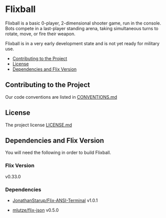 # Flixball

Flixball is a basic 0-player, 2-dimensional shooter game,
run in the console.
Bots compete in a last-player standing arena, taking simultaneous turns to rotate, move, or fire their weapon.

Flixball is in a very early development state and is not yet ready
for military use.

* [Contributing to the Project](#contributing-to-the-project)
* [License](#license)
* [Dependencies and Flix Version](#dependencies-and-flix-version)

## Contributing to the Project
Our code conventions are listed in [CONVENTIONS.md](./CONVENTIONS.md)

## License
The project license [LICENSE.md](./LICENSE.md)

## Dependencies and Flix Version
You will need the following in order to build Flixball.

### Flix Version
v0.33.0

### Dependencies

* [JonathanStarup/Flix-ANSI-Terminal](https://github.com/JonathanStarup/Flix-ANSI-Terminal) v1.0.1

* [mlutze/flix-json](https://github.com/mlutze/flix-json) v0.5.0
